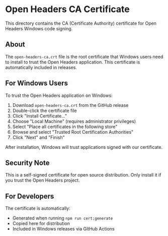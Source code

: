 # Open Headers CA Certificate

This directory contains the CA (Certificate Authority) certificate for Open Headers Windows code signing.

## About

The `open-headers-ca.crt` file is the root certificate that Windows users need to install to trust the Open Headers application. This certificate is automatically included in releases.

## For Windows Users

To trust the Open Headers application on Windows:

1. Download `open-headers-ca.crt` from the GitHub release
2. Double-click the certificate file
3. Click "Install Certificate..."
4. Choose "Local Machine" (requires administrator privileges)
5. Select "Place all certificates in the following store"
6. Browse and select "Trusted Root Certification Authorities"
7. Click "Next" and "Finish"

After installation, Windows will trust applications signed with our certificate.

## Security Note

This is a self-signed certificate for open source distribution. Only install it if you trust the Open Headers project.

## For Developers

The certificate is automatically:
- Generated when running `npm run cert:generate`
- Copied here for distribution
- Included in Windows releases via GitHub Actions